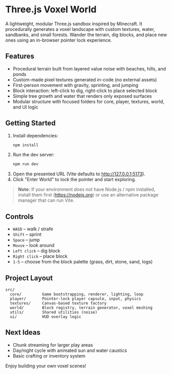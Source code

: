 # Three.js Voxel World

A lightweight, modular Three.js sandbox inspired by Minecraft. It procedurally generates a voxel landscape with custom textures, water, sandbanks, and small forests. Wander the terrain, dig blocks, and place new ones using an in-browser pointer lock experience.

## Features

- Procedural terrain built from layered value noise with beaches, hills, and ponds
- Custom-made pixel textures generated in-code (no external assets)
- First-person movement with gravity, sprinting, and jumping
- Block interaction: left-click to dig, right-click to place selected block
- Simple tree growth and water that renders only exposed surfaces
- Modular structure with focused folders for core, player, textures, world, and UI logic

## Getting Started

1. Install dependencies:
   ```bash
   npm install
   ```
2. Run the dev server:
   ```bash
   npm run dev
   ```
3. Open the presented URL (Vite defaults to http://127.0.0.1:5173).
4. Click "Enter World" to lock the pointer and start exploring.

> **Note:** If your environment does not have Node.js / npm installed, install them first (https://nodejs.org) or use an alternative package manager that can run Vite.

## Controls

- `WASD` – walk / strafe
- `Shift` – sprint
- `Space` – jump
- `Mouse` – look around
- `Left click` – dig block
- `Right click` – place block
- `1-5` – choose from the block palette (grass, dirt, stone, sand, logs)

## Project Layout

```
src/
  core/         Game bootstrapping, renderer, lighting, loop
  player/       Pointer-lock player capsule, input, physics
  textures/     Canvas-based texture factory
  world/        Block registry, terrain generator, voxel meshing
  utils/        Shared utilities (noise)
  ui/           HUD overlay logic
```

## Next Ideas

- Chunk streaming for larger play areas
- Day/night cycle with animated sun and water caustics
- Basic crafting or inventory system

Enjoy building your own voxel scenes!
